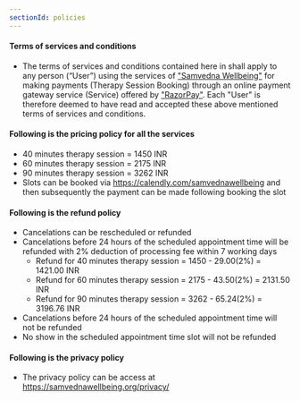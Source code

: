 ```yaml
---
sectionId: policies
---
```


#### Terms of services and conditions

- The terms of services and conditions contained here in shall apply to any person (“User”) using the services of ["Samvedna Wellbeing"](https://samvednawellbeing.org/) for making payments (Therapy Session Booking) through an online payment gateway service (Service) offered by ["RazorPay"](https://razorpay.com/). Each "User" is therefore deemed to have read and accepted these above mentioned terms of services and conditions.

#### Following is the pricing policy for all the services

- 40 minutes therapy session = 1450 INR
- 60 minutes therapy session = 2175 INR
- 90 minutes therapy session = 3262 INR
- Slots can be booked via https://calendly.com/samvednawellbeing and then subsequently the payment can be made following booking the slot

#### Following is the refund policy

- Cancelations can be rescheduled or refunded
- Cancelations before 24 hours of the scheduled appointment time will be refunded with 2% deduction of processing fee within 7 working days
  - Refund for 40 minutes therapy session = 1450 - 29.00(2%) = 1421.00 INR 
  - Refund for 60 minutes therapy session = 2175 - 43.50(2%) = 2131.50 INR
  - Refund for 90 minutes therapy session = 3262 - 65.24(2%) = 3196.76 INR
- Cancelations before 24 hours of the scheduled appointment time will not be refunded
- No show in the scheduled appointment time slot will not be refunded

#### Following is the privacy policy

- The privacy policy can be access at https://samvednawellbeing.org/privacy/